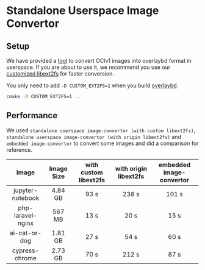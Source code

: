 # Standalone Userspace Image Convertor

## Setup

We have provided a [tool](https://github.com/containerd/accelerated-container-image/blob/main/docs/USERSPACE_CONVERTOR.md) to convert OCIv1 images into overlaybd format in userspace. If you are about to use it, we recommend you use our [customized libext2fs](https://github.com/data-accelerator/e2fsprogs) for faster conversion.

You only need to add `-D CUSTOM_EXT2FS=1` when you build [overlaybd](https://github.com/containerd/overlaybd).

```bash
cmake -D CUSTOM_EXT2FS=1 ..
```

## Performance

We used `standalone userspace image-convertor (with custom libext2fs)`, `standalone userspace image-convertor (with origin libext2fs)` and `embedded image-convertor` to convert some images and did a comparison for reference.

| Image               | Image Size | with custom libext2fs | with origin libext2fs | embedded image-convertor |
|:-------------------:|:----------:|:---------------------:|:---------------------:|:------------------------:|
| jupyter-notebook    | 4.84 GB    | 93 s                  | 238 s                 | 101 s                    |
| php-laravel-nginx   | 567 MB     | 13 s                  | 20 s                  | 15 s                     |
| ai-cat-or-dog       | 1.81 GB    | 27 s                  | 54 s                  | 60 s                     |
| cypress-chrome      | 2.73 GB    | 70 s                  | 212 s                 | 87 s                     |
